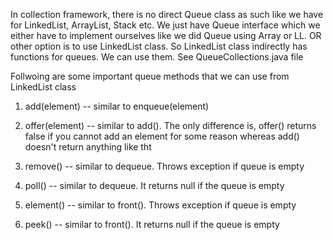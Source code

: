 In collection framework, there is no direct Queue class as such like we have for LinkedList, ArrayList, Stack etc. We just have Queue interface which we either have to implement ourselves like we did Queue using Array or LL. OR other option is to use LinkedList class.
So LinkedList class indirectly has functions for queues. We can use them. See QueueCollections.java file

Follwoing are some important queue methods that we can use from LinkedList class

1) add(element) -- similar to enqueue(element)

2) offer(element) -- similar to add(). The only difference is, offer() returns false if you cannot add an element for some reason whereas add() doesn't return anything like tht

3) remove() -- similar to dequeue. Throws exception if queue is empty

4) poll() -- similar to dequeue. It returns null if the queue is empty

5) element() -- similar to front(). Throws exception if queue is empty

6) peek() -- similar to front(). It returns null if the queue is empty